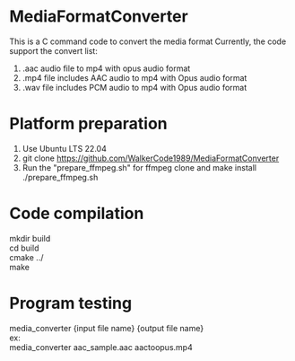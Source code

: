 # MediaFormatConverter
This is a C command code to convert the media format
Currently, the code support the convert list:
1. .aac audio file to mp4 with opus audio format 
2. .mp4 file includes AAC audio to mp4 with Opus audio format
3. .wav file includes PCM audio to mp4 with Opus audio format

# Platform preparation
1. Use Ubuntu LTS 22.04
2. git clone https://github.com/WalkerCode1989/MediaFormatConverter
3. Run the "prepare_ffmpeg.sh" for ffmpeg clone and make install  
./prepare_ffmpeg.sh

# Code compilation
mkdir build  
cd build  
cmake ../  
make

# Program testing
media_converter {input file name} {output file name}  
ex:  
media_converter aac_sample.aac aactoopus.mp4  
